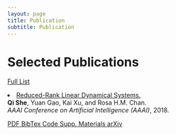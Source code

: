 ```yaml
---
layout: page
title: Publication
subtitle: Publication
---
```


<div class="row">
  <div class="col-xs-12 col-md-4 section-heading">
    <h1>Selected Publications</h1>
    <p class="view-all">
      <a href="/publication/">
        Full List
        <i class="fa fa-angle-double-right"></i>
      </a>
    </p>
  </div>

<div class="col-xs-12 col-md-12">
<li itemscope itemtype="http://schema.org/CreativeWork">
  <i class="fa-li fa fa-file-text-o pub-icon" aria-hidden="true"></i>
  <span itemprop="name">
    <a href="https://sheqi.github.io/publication/aaai18/" itemprop="url">Reduced-Rank Linear Dynamical Systems.</a>
  </span>
  <div class="pub-authors" itemprop="author">
  <b>Qi She</b>, Yuan Gao, Kai Xu, and Rosa H.M. Chan.
  </div>
  <div class="pub-publication">
    <em>AAAI Conference on Artificial Intelligence (AAAI)</em>, 2018.
  </div>
<p>

<a class="btn btn-primary btn-outline btn-xs" href="https://EthanYGao.github.io/pdf/CVPR2019%20-%20NDDR-CNN.pdf">
  PDF
</a>

<a class="btn btn-primary btn-outline btn-xs" href="https://EthanYGao.github.io/bibtex/CVPR19%20-%20NDDR-CNN.bib.txt">
  BibTex
</a>

<a class="btn btn-primary btn-outline btn-xs" href="https://github.com/ethanygao/NDDR-CNN">
  Code
</a>

<a class="btn btn-primary btn-outline btn-xs" href="https://EthanYGao.github.io/sm/CVPR2019%20-%20supp%20-%20NDDR-CNN.pdf">
  Supp. Materials
</a>

<a class="btn btn-primary btn-outline btn-xs" href="https://arxiv.org/abs/1801.08297">
  arXiv
</a>

</p>
</li>
</div>
</div>